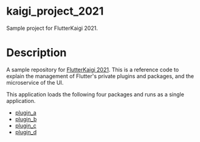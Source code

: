 # kaigi_project_2021

Sample project for FlutterKaigi 2021.

# Description

A sample repository for [FlutterKaigi 2021](https://flutterkaigi.jp/#/).
This is a reference code to explain the management of Flutter's private plugins and packages, and the microservice of the UI.

This application loads the following four packages and runs as a single application.

* [plugin_a](https://github.com/koji-1009/kaigi_plugin_a_2021)
* [plugin_b](https://github.com/koji-1009/kaigi_plugin_b_2021)
* [plugin_c](https://github.com/koji-1009/kaigi_plugin_c_2021)
* [plugin_d](https://github.com/koji-1009/kaigi_plugin_d_2021)

